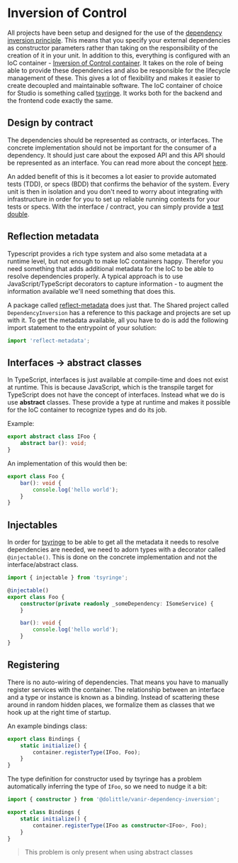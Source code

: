 # Inversion of Control

All projects have been setup and designed for the use of the [dependency inversion principle](https://en.wikipedia.org/wiki/Dependency_inversion_principle).
This means that you specify your external dependencies as constructor parameters rather than taking on the
responsibility of the creation of it in your unit. In addition to this, everything is configured with an
IoC container - [Inversion of Control container](https://en.wikipedia.org/wiki/Inversion_of_control).
It takes on the role of being able to provide these dependencies and also be responsible for the lifecycle
management of these. This gives a lot of flexibility and makes it easier to create decoupled and maintainable
software. The IoC container of choice for Studio is something called [tsyringe](https://github.com/Microsoft/tsyringe).
It works both for the backend and the frontend code exactly the same.

## Design by contract

The dependencies should be represented as contracts, or interfaces. The concrete implementation should not be
important for the consumer of a dependency. It should just care about the exposed API and this API should be
represented as an interface. You can read more about the concept [here](https://en.wikipedia.org/wiki/Design_by_contract).

An added benefit of this is it becomes a lot easier to provide automated tests (TDD), or specs (BDD) that confirms
the behavior of the system. Every unit is then in isolation and you don't need to worry about integrating with
infrastructure in order for you to set up reliable running contexts for your tests or specs. With the interface / contract,
you can simply provide a [test double](https://duckduckgo.com/?q=mock+fake+stub&t=osx).

## Reflection metadata

Typescript provides a rich type system and also some metadata at a runtime level, but not enough to make IoC containers
happy. Therefor you need something that adds additional metadata for the IoC to be able to resolve dependencies properly.
A typical approach is to use JavaScript/TypeScript decorators to capture information - to augment the information available
we'll need something that does this.

A package called [reflect-metadata](https://www.npmjs.com/package/reflect-metadata) does just that.
The Shared project called `DependencyInversion` has a reference to this package and projects are set up with it.
To get the metadata available, all you have to do is add the following import statement to the entrypoint of your solution:

```typescript
import 'reflect-metadata';
```

## Interfaces -> abstract classes

In TypeScript, interfaces is just available at compile-time and does not exist at runtime. This is because JavaScript, which
is the transpile target for TypeScript does not have the concept of interfaces. Instead what we do is use **abstract** classes.
These provide a type at runtime and makes it possible for the IoC container to recognize types and do its job.

Example:

```typescript
export abstract class IFoo {
    abstract bar(): void;
}
```

An implementation of this would then be:

```typescript
export class Foo {
    bar(): void {
        console.log('hello world');
    }
}
```

## Injectables

In order for [tsyringe](https://github.com/Microsoft/tsyringe) to be able to get all the metadata it needs to resolve dependencies
are needed, we need to adorn types with a decorator called `@injectable()`. This is done on the concrete implementation and not
the interface/abstract class.

```typescript
import { injectable } from 'tsyringe';

@injectable()
export class Foo {
    constructor(private readonly _someDependency: ISomeService) {
    }

    bar(): void {
        console.log('hello world');
    }
}
```

## Registering

There is no auto-wiring of dependencies. That means you have to manually register services with the container. The relationship between
an interface and a type or instance is known as a binding.
Instead of scattering these around in random hidden places, we formalize them as classes that we hook up at the right time of startup.

An example bindings class:

```typescript
export class Bindings {
    static initialize() {
        container.registerType(IFoo, Foo);
    }
}
```

The type definition for constructor used by tsyringe has a problem automatically inferring the type of `IFoo`, so we need to nudge it a bit:

```typescript
import { constructor } from '@dolittle/vanir-dependency-inversion';

export class Bindings {
    static initialize() {
        container.registerType(IFoo as constructor<IFoo>, Foo);
    }
}
```

> This problem is only present when using abstract classes
